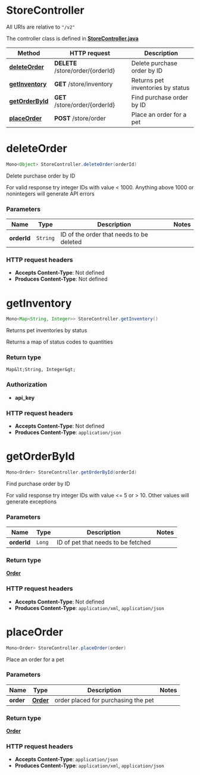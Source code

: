 # StoreController

All URIs are relative to `"/v2"`

The controller class is defined in **[StoreController.java](../../src/main/java/org/openapitools/controller/StoreController.java)**

Method | HTTP request | Description
------------- | ------------- | -------------
[**deleteOrder**](#deleteOrder) | **DELETE** /store/order/{orderId} | Delete purchase order by ID
[**getInventory**](#getInventory) | **GET** /store/inventory | Returns pet inventories by status
[**getOrderById**](#getOrderById) | **GET** /store/order/{orderId} | Find purchase order by ID
[**placeOrder**](#placeOrder) | **POST** /store/order | Place an order for a pet

<a name="deleteOrder"></a>
# **deleteOrder**
```java
Mono<Object> StoreController.deleteOrder(orderId)
```

Delete purchase order by ID

For valid response try integer IDs with value &lt; 1000. Anything above 1000 or nonintegers will generate API errors

### Parameters
Name | Type | Description  | Notes
------------- | ------------- | ------------- | -------------
**orderId** | `String` | ID of the order that needs to be deleted |



### HTTP request headers
 - **Accepts Content-Type**: Not defined
 - **Produces Content-Type**: Not defined

<a name="getInventory"></a>
# **getInventory**
```java
Mono<Map<String, Integer>> StoreController.getInventory()
```

Returns pet inventories by status

Returns a map of status codes to quantities


### Return type
`Map&lt;String, Integer&gt;`

### Authorization
* **api_key**

### HTTP request headers
 - **Accepts Content-Type**: Not defined
 - **Produces Content-Type**: `application/json`

<a name="getOrderById"></a>
# **getOrderById**
```java
Mono<Order> StoreController.getOrderById(orderId)
```

Find purchase order by ID

For valid response try integer IDs with value &lt;&#x3D; 5 or &gt; 10. Other values will generate exceptions

### Parameters
Name | Type | Description  | Notes
------------- | ------------- | ------------- | -------------
**orderId** | `Long` | ID of pet that needs to be fetched |

### Return type
[**Order**](../../docs/models/Order.md)


### HTTP request headers
 - **Accepts Content-Type**: Not defined
 - **Produces Content-Type**: `application/xml`, `application/json`

<a name="placeOrder"></a>
# **placeOrder**
```java
Mono<Order> StoreController.placeOrder(order)
```

Place an order for a pet



### Parameters
Name | Type | Description  | Notes
------------- | ------------- | ------------- | -------------
**order** | [**Order**](../../docs/models/Order.md) | order placed for purchasing the pet |

### Return type
[**Order**](../../docs/models/Order.md)


### HTTP request headers
 - **Accepts Content-Type**: `application/json`
 - **Produces Content-Type**: `application/xml`, `application/json`

